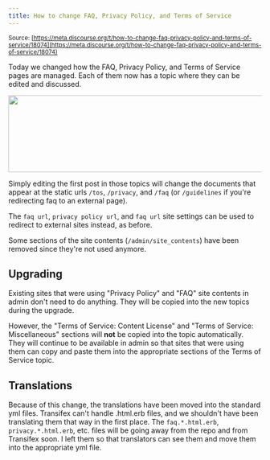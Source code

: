 ```yaml
---
title: How to change FAQ, Privacy Policy, and Terms of Service
---
```


<small class="documentation-source">Source: [https://meta.discourse.org/t/how-to-change-faq-privacy-policy-and-terms-of-service/18074](https://meta.discourse.org/t/how-to-change-faq-privacy-policy-and-terms-of-service/18074)</small>

Today we changed how the FAQ, Privacy Policy, and Terms of Service pages are managed. Each of them now has a topic where they can be edited and discussed.

<img src="//discourse-meta.s3-us-west-1.amazonaws.com/original/3X/5/f/5f071dc7b0f63e62ff9b85054d5a74e6c99689b9.png" width="660" height="153"> 

Simply editing the first post in those topics will change the documents that appear at the static urls `/tos`, `/privacy`, and `/faq` (or `/guidelines` if you're redirecting faq to an external page).

The `faq url`, `privacy policy url`, and `faq url` site settings can be used to redirect to external sites instead, as before.

Some sections of the site contents (`/admin/site_contents`) have been removed since they're not used anymore.

## Upgrading

Existing sites that were using "Privacy Policy" and "FAQ" site contents in admin don't need to do anything. They will be copied into the new topics during the upgrade.

However, the "Terms of Service: Content License" and "Terms of Service: Miscellaneous" sections will **not** be copied into the topic automatically. They will continue to be available in admin so that sites that were using them can copy and paste them into the appropriate sections of the Terms of Service topic.

## Translations

Because of this change, the translations have been moved into the standard yml files. Transifex can't handle .html.erb files, and we shouldn't have been translating them that way in the first place. The `faq.*.html.erb`, `privacy.*.html.erb`, etc. files will be going away from the repo and from Transifex soon. I left them so that translators can see them and move them into the appropriate yml file.
